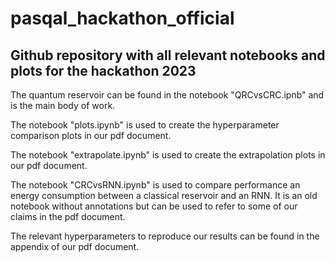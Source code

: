 # pasqal_hackathon_official
## Github repository with all relevant notebooks and plots for the hackathon 2023

The quantum reservoir can be found in the notebook "QRCvsCRC.ipnb" and is the main body of work.

The notebook "plots.ipynb" is used to create the hyperparameter comparison plots in our pdf document. 

The notebook "extrapolate.ipynb" is used to create the extrapolation plots in our pdf document.

The notebook "CRCvsRNN.ipynb" is used to compare performance an energy consumption between a classical reservoir and an RNN. It is an old notebook without annotations but can be used to refer to some of our claims in the pdf document.

The relevant hyperparameters to reproduce our results can be found in the appendix of our pdf document.
